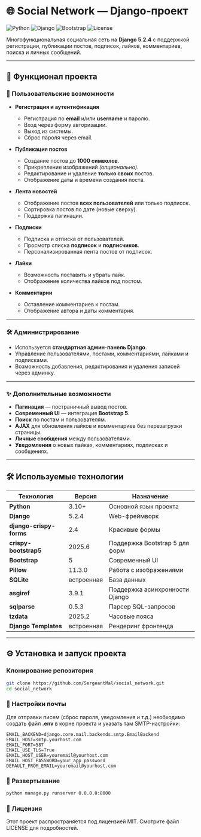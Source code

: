 # 🌐 Social Network — Django-проект

![Python](https://img.shields.io/badge/Python-3.10%2B-blue.svg)
![Django](https://img.shields.io/badge/Django-5.2.4-green.svg)
![Bootstrap](https://img.shields.io/badge/Bootstrap-5-purple.svg)
![License](https://img.shields.io/badge/license-MIT-blue.svg)

Многофункциональная социальная сеть на **Django 5.2.4** с поддержкой регистрации, публикации постов, подписок, лайков, комментариев, поиска и личных сообщений.

---

## 🚀 Функционал проекта

### 👤 Пользовательские возможности
- **Регистрация и аутентификация**
  - Регистрация по **email** и/или **username** и паролю.
  - Вход через форму авторизации.
  - Выход из системы.
  - Сброс пароля через email.

- **Публикация постов**
  - Создание постов до **1000 символов**.
  - Прикрепление изображений *(опционально)*.
  - Редактирование и удаление **только своих** постов.
  - Отображение даты и времени создания поста.

- **Лента новостей**
  - Отображение постов **всех пользователей** или только подписок.
  - Сортировка постов по дате (новые сверху).
  - Поддержка пагинации.

- **Подписки**
  - Подписка и отписка от пользователей.
  - Просмотр списка **подписок** и **подписчиков**.
  - Персонализированная лента постов от подписок.

- **Лайки**
  - Возможность поставить и убрать лайк.
  - Отображение количества лайков под постом.

- **Комментарии**
  - Оставление комментариев к постам.
  - Отображение автора и даты комментария.

---

### 🛠 Администрирование
- Используется **стандартная админ-панель Django**.
- Управление пользователями, постами, комментариями, лайками и подписками.
- Возможность добавления, редактирования и удаления записей через админку.

---

### ✨ Дополнительные возможности
- **Пагинация** — постраничный вывод постов.
- **Современный UI** — интеграция **Bootstrap 5**.
- **Поиск** по постам и пользователям.
- **AJAX** для обновления лайков и комментариев без перезагрузки страницы.
- **Личные сообщения** между пользователями.
- **Уведомления** о новых лайках, комментариях, подписках и сообщениях.

---

## 🛠 Используемые технологии

| Технология             | Версия    | Назначение                        |
|------------------------|-----------|----------------------------------|
| **Python**             | 3.10+     | Основной язык проекта            |
| **Django**             | 5.2.4     | Web-фреймворк                    |
| **django-crispy-forms**| 2.4       | Красивые формы                   |
| **crispy-bootstrap5**  | 2025.6    | Поддержка Bootstrap 5 для форм   |
| **Bootstrap**          | 5         | Современный UI                   |
| **Pillow**             | 11.3.0    | Работа с изображениями           |
| **SQLite**             | встроенная| База данных                      |
| **asgiref**            | 3.9.1     | Поддержка асинхронности Django   |
| **sqlparse**           | 0.5.3     | Парсер SQL-запросов              |
| **tzdata**             | 2025.2    | Часовые пояса                    |
| **Django Templates**   | встроенная| Рендеринг фронтенда              |

---

## ⚙️ Установка и запуск проекта



###  Клонирование репозитория
```bash
git clone https://github.com/SergeantMal/social_network.git
cd social_network
```

### 📧 Настройки почты

Для отправки писем (сброс пароля, уведомления и т.д.) необходимо создать файл **.env** в корне проекта и указать там SMTP-настройки:

```env
EMAIL_BACKEND=django.core.mail.backends.smtp.EmailBackend
EMAIL_HOST=smtp.yourhost.com
EMAIL_PORT=587
EMAIL_USE_TLS=True
EMAIL_HOST_USER=youremail@yourhost.com
EMAIL_HOST_PASSWORD=your_app_password
DEFAULT_FROM_EMAIL=youremail@yourhost.com
```

### 🚀 Развертывание

```bash
python manage.py runserver 0.0.0.0:8000
```

### 📝 Лицензия
Этот проект распространяется под лицензией MIT. Смотрите файл LICENSE для подробностей.